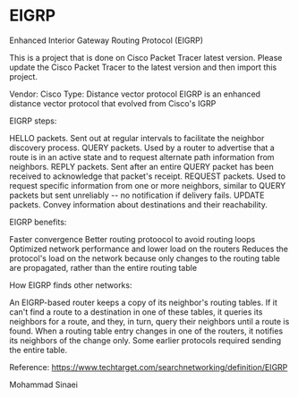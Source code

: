 # EIGRP
Enhanced Interior Gateway Routing Protocol (EIGRP)

This is a project that is done on Cisco Packet Tracer latest version.
Please update the Cisco Packet Tracer to the latest version and then import this project.

Vendor: Cisco
Type: Distance vector protocol
EIGRP is an enhanced distance vector protocol that evolved from Cisco's IGRP


EIGRP steps:

HELLO packets. Sent out at regular intervals to facilitate the neighbor discovery process.
QUERY packets. Used by a router to advertise that a route is in an active state and to request alternate path information from neighbors.
REPLY packets. Sent after an entire QUERY packet has been received to acknowledge that packet's receipt.
REQUEST packets. Used to request specific information from one or more neighbors, similar to QUERY packets but sent unreliably -- no notification if delivery fails.
UPDATE packets. Convey information about destinations and their reachability.



EIGRP benefits:

Faster convergence
Better routing protoocol to avoid routing loops
Optimized network performance and lower load on the routers
Reduces the protocol's load on the network because only changes to the routing table are propagated, rather than the entire routing table


How EIGRP finds other networks:

An EIGRP-based router keeps a copy of its neighbor's routing tables. If it can't find a route to a destination in one of these tables, it queries its neighbors for a route, and they, in turn, query their neighbors until a route is found. When a routing table entry changes in one of the routers, it notifies its neighbors of the change only. Some earlier protocols required sending the entire table.





Reference: https://www.techtarget.com/searchnetworking/definition/EIGRP



Mohammad Sinaei